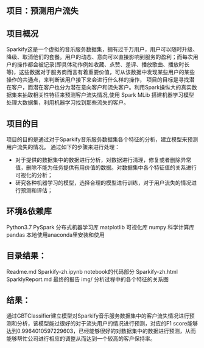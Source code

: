 
## 项目：预测用户流失

## 项目概况
Sparkify这是一个虚拟的音乐服务数据集，拥有过千万用户，用户可以随时升级、降级、取消他们的套餐。用户的动态、意向可以直接影响到服务的盈利；而每次用户的操作都会被记录(即具体动作例如收藏、点赞、差评、播放歌曲、播放时长等)，这些数据对于服务商而言有着重要价值，可从该数据中发现某些用户的某些操作的共通点，来判断该用户接下来会进行什么样的操作， 项目的目标是寻找潜在客户，而潜在客户也分为潜在意向客户和流失客户。利用Spark操纵大的真实数据集来抽取相关性特征来预测客户流失情况,使用 Spark MLib 搭建机器学习模型处理大数据集，利用机器学习找到那些流失的客户。

## 项目的目
项目的目的是通过对于Sparkify音乐服务数据集各个特征的分析，建立模型来预测用户流失的情况。
通过如下的步骤来进行处理：
- 对于提供的数据集中的数据进行分析，对数据进行清理，修复或者删除异常值，删除不能为任务提供有用价值的数据。对数据集中各个特征值的关系进行可视化的分析；
- 研究各种机器学习的模型，选择合理的模型进行训练，对于用户流失的情况进行预测和评估；


## 环境&依赖库
Python3.7
PySpark 分布式机器学习库
matplotlib 可视化库
numpy 科学计算库
pandas 
本地使用anaconda里安装和使用


## 目录结果：
Readme.md
Sparkify-zh.ipynb notebook的代码部分
Sparkify-zh.html
SparklyReport.md 最终的报告
img/  分析过程中的各个特征的关系图

## 结果：
通过GBTClassifier建立模型对Sparkify音乐服务数据集中的客户流失情况进行预测和分析，该模型能过很好的对于流失用户的情况进行预测，对应的F1 score能够达到0.9964010597229603，已经能够很好的对数据集中的数据进行预测，从而能够帮忙公司进行相应的调整从而达到一个较高的客户保持率。
